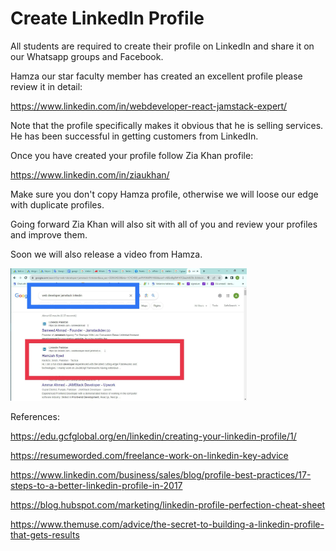 # Create LinkedIn Profile

All students are required to create their profile on LinkedIn and share it on our Whatsapp groups and Facebook.

Hamza our star faculty member has created an excellent profile please review it in detail:

https://www.linkedin.com/in/webdeveloper-react-jamstack-expert/

Note that the profile specifically makes it obvious that he is selling services. He has been successful in getting customers from LinkedIn.

Once you have created your profile follow Zia Khan profile:

https://www.linkedin.com/in/ziaukhan/

Make sure you don't copy Hamza profile, otherwise we will loose our edge with duplicate profiles. 

Going forward Zia Khan will also sit with all of you and review your profiles and improve them. 

Soon we will also release a video from Hamza.

<img src="search.jpeg" width="75%">

References:

https://edu.gcfglobal.org/en/linkedin/creating-your-linkedin-profile/1/

https://resumeworded.com/freelance-work-on-linkedin-key-advice

https://www.linkedin.com/business/sales/blog/profile-best-practices/17-steps-to-a-better-linkedin-profile-in-2017

https://blog.hubspot.com/marketing/linkedin-profile-perfection-cheat-sheet

https://www.themuse.com/advice/the-secret-to-building-a-linkedin-profile-that-gets-results

